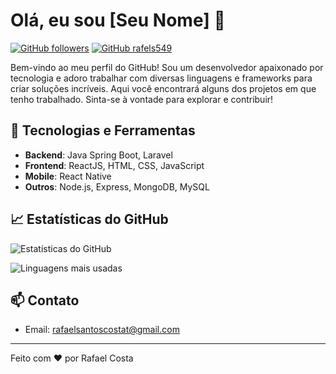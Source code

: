 # Olá, eu sou [Seu Nome] 👋

[![GitHub followers](https://img.shields.io/github/followers/rafaels549?label=Follow&style=social)](https://github.com/rafaels549)
[![GitHub rafels549](https://img.shields.io/github/stars/rafaels549?affiliations=OWNER%2CCOLLABORATOR&style=social)](https://github.com/rafaels549)

Bem-vindo ao meu perfil do GitHub! Sou um desenvolvedor apaixonado por tecnologia e adoro trabalhar com diversas linguagens e frameworks para criar soluções incríveis. Aqui você encontrará alguns dos projetos em que tenho trabalhado. Sinta-se à vontade para explorar e contribuir!

## 🔧 Tecnologias e Ferramentas

- **Backend**: Java Spring Boot, Laravel
- **Frontend**: ReactJS, HTML, CSS, JavaScript
- **Mobile**: React Native
- **Outros**: Node.js, Express, MongoDB, MySQL



## 📈 Estatísticas do GitHub

![Estatísticas do GitHub](https://github-readme-stats.vercel.app/api?username=rafaels549&show_icons=true&theme=dracula)

![Linguagens mais usadas](https://github-readme-stats.vercel.app/api/top-langs/?username=rafaels549&layout=compact&theme=dracula)

## 📫 Contato


- Email: rafaelsantoscostat@gmail.com

---

Feito com ❤️ por Rafael Costa







